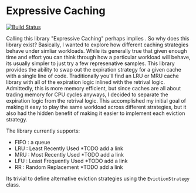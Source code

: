 # Expressive Caching

[![Build Status](https://travis-ci.org/ChrisCoffey/Cache-Eviction-Strategies.svg?branch=master)](https://travis-ci.org/ChrisCoffey/Cache-Eviction-Strategies)

Calling this library "Expressive Caching" perhaps implies <Fill this in>. So why does this library exist? Basically, I wanted to explore how different caching strategies behave under simliar workloads. While its generally true that given enough time and effort you can think through how a particular workload will behave, its usually simpler to just try a few represenative samples. This library provides the ability to swap out the expiration strategy for a given cache with a single line of code.
Traditionally you'll find an LRU or MRU cache library with all of the expiration logic inlined with the retrival logic. Admittedly, this is more memory efficient, but since caches are all about trading memory for CPU cycles anyways, I decided to separate the expiration logic from the retrival logic. This accomplished my initial goal of making it easy to play the same workload across different strategies, but it also had the hidden benefit of making it easier to implement each eviction strategy.

The library currently supports:
- FIFO : a queue
- LRU  : Least Recently Used *TODO add a link
- MRU  : Most Recently Used *TODO add a link
- LFU  : Least Frequently Used *TODO add a link
- RR   : Random Replacement *TODO add a link

Its trivial to define alternative eviction strategies using the `EvictionStrategy` class.


